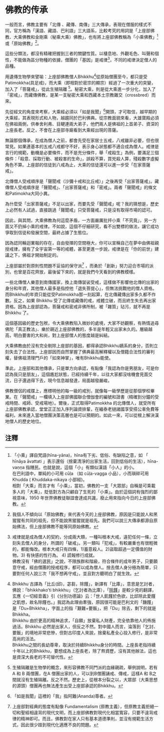 ﻿# 佛教的传承

一般而言，佛教主要有「北傳 、藏傳、南傳」三大傳承，表現在僧服的樣式不同，官方稱為「漢語、藏語、巴利語」三大語系，比較考究的用詞是「上座部佛教、大乘佛教和金剛乘（秘乘大乘）佛教」，也有將上座部佛教稱為「小乘佛教」[^1]或「原始佛教」[^2]。

這些分類法，都沒有精確把握到三者的關鍵性質。以棲息地、外觀毛色、叫聲和個性，不能做為區分物種的依據，僧團的「基因」是戒律[^3]，不同的戒律決定僧人的品種。

用遺傳生物學來譬喻：上座部佛教僧人Bhikkhu[^4]從原始僧團至今，都只是受Patimokkha(具足戒)，而大乘（即相對於密宗的顯宗）經過了一次重大的突變，加入了「菩薩戒」，從此生殖隔離 [^5]。秘密大乘，則是從大乘進一步分化，加入了「密戒」，而藏傳佛教，是某一支秘密大乘和西藏本土宗教雜交（crossbred）而來。

先從經文的角度來考察，大乘經必須以「如是我聞」[^7]開頭，才可取信，越早期的大乘經，其表現形式和人物，越趨同於巴利佛典。從宗教面貌來看，大雄寶殿必須在佛祖兩側，供奉舍利弗、目睷連兩大弟子，他們兩人是佛祖的上首弟子、資深的上座長老。反之，不會在上座部寺廟看到大乘經出現的菩薩。

無論那個傳承，在成為僧人之前，都會先受在家居士五戒，八戒雖非必要，但也很常見。如果連基本的五戒八戒都守不好，表示身心狀態都不適合成為僧人。戒律是言行的規範，動機是必要條件，而不是充分條件，舉「戒殺生」為例，要滿足三個條件：「殺意、採取行動、被殺害的生命」，誤殺不算，買兇殺人算，殘殺數字虛擬角色不算。上座部的信徒到八戒為止，大乘的信徒還可以進一步受「在家菩薩戒」。

北傳僧人受戒順序是「聲聞戒（沙彌十戒和比丘戒）」之後再受「出家菩薩戒」。藏傳僧人受戒順序是「聲聞戒」、「出家菩薩戒」和「密戒」。兩者「聲聞戒」的條文和Patimokha大同小異。

為什麼受「出家菩薩戒」不足以出家，而要先受「聲聞戒」呢？我的猜想是，歷史上必然有人試過，直接跳過「聲聞戒」只受菩薩戒，只是沒有取得市場的認可。

因此，與其問，大乘佛教為何這麼矛盾，一方面嚴厲批抨小乘「不究竟」，另一方面又不扔掉小乘的戒律。不如說，這個不仔細研究，看不出雙標的做法，讓它成功爭取到信徒和發展空間，最終占據了生態位。

因為認同輪迴業報的存在，自由發揮的空間極大，你可以宣稱自己在夢中由佛祖親授戒律，擁有了全宇宙第一等的戒體，甚至更進一步說，戒律是在「你的前世」建議之下，佛祖才開始制定的。

上座部屬於對原則性問題不妥協的保守派[^6] ，而勇於「創新」努力迎合市場的派別，也曾是百花齊放，最後留下來的，就是我們今天看到的佛教模樣。

一些北傳僧人樂意到南傳國家，換上南傳袈裟受戒，這樣做不影響他北傳的出家的身分和年資，其他僧人最多是指控他「退失菩提心」，但無法挑戰他的僧人資格。而Bhikkhu的年資只能從受Patimokkha那一刻起算，在北傳藏傳出家多久都不作數。反之，如果 Bhikkhu 受了北傳或藏傳的戒，戒體立破，而且終生失去再出家資格。因為上座部認為，菩薩戒和密戒非佛所制，被「雜質」玷污，就不再是Bhikkhu 了。

這個基因級的歷史包袱，令大乘佛教陷入微妙的處境，大家不妨觀察，有熱情追尋佛陀「真正教法」、樂於親近上座部佛教的，多半是年輕又出家未久的。層級越高，明白要害的大和尚，對上座部僧人的態度越是糾結。

大乘佛教由於沒有完全剔除上座部的基因，都得承認Bhikkhu嫡系的身分，否則立刻失去了合法性。上座部因而自然掌握了佛典最高解釋權以及僧籍合法性的審判權，替佛祖清理門戶的「如來神掌」，唯有Bhikkhu能使。

準此，上座部和其他傳承，只是單方向承認，有點像「我認為你是男朋友，可是你認為我只是朋友」，這個尷尬狀態，已經持續千年，以往大家都沒啥機會見面交流，日子還過得下去，現今信息越發達，局面越發嚴峻。

佛教僧侶的戒牒上，應標明他的每一級的戒別，就像每一級學歷是從那個學校畢業。在「聲聞戒」一欄填入上座部佛國聯合僧伽會的編號和證書（精確到分鐘的受戒時間、戒師、受戒場地）。爾後，正式取得Patimokkha 的北傳僧人，就受所有上座部佛教承認，堂堂正正加入序列論資排輩，在緬泰老撾諸國享受搭公車免費等福利，未來進入當地僧團決策高層也是可以預期的。如此一來，可以從根上解決漢地僧人的歷史地位。

## 注釋

[^1]: 「小乘」譯自梵語(hīna-yāna)，hīna有下劣、低俗、有缺陷之意，如 「 hīnāya āvattati 」表示還俗（捨棄清淨的出家生活，回到低俗的生活），hīna-vaṇṇa 指賤民。也就是說，這個「小」有類似漢語「小人」的小。<br/>在巴利語中，單純的小可用 cūḷa （如 cūḷa-vagga 小品），小而瑣碎可用 Khudda ( Khuddaka-nikaya 小部經)。<br/>相對「大乘」而言才有「小乘」，當初，佛教的一支「大眾部」自稱是可乘載多人的「大乘」，貶低對方為只顧自了生死的「小乘」。由於這個詞有強烈的鄙視意味，1950 年世界佛教徒聯誼會達成共識，廢止用來指向今日的上座部佛教。

[^2]: 我個人不傾向以「原始佛教」來代表今天的上座部佛教，原因是只能說人和黑猩猩有共同的祖先，但不能說黑猩猩就是祖先。我們可以說三大傳承都源自原始佛法，但上座部佛教不能等同原始佛教。

[^3]: 戒律就是成為僧人的契約，分成兩大類，一種叫根本大戒，違犯任何一條，立刻失去僧人的身分，所謂的「破戒」。另一類叫「犯戒」，有較嚴重也有很輕微的，都能悔改。根本大戒只有四條，1)蓄意殺人。2)盜取超過一定價值的財物。3) 有快感的性行為。 4) 謊報修行成就。<br/>佛教沒有「佛的選民」之說，不限族群和階級，符合條件的成年男子，只要願意守戒，經由僧團的授戒程序，都可以成為僧人。捨去僧人身分極為簡單，只要對任何人說三次「我不想再守戒」，並且對方聽明白了就生效。

[^4]: Bhikkhu 古譯為「比丘(邱)，苾芻，除饉」，新譯有「比庫」，意思是乞討者，佛說：「bhikkhako’ti bhikkhu」（乞討者為比庫），「[除饉](https://cbetaonline.dila.edu.tw/search/?q=%E9%99%A4%E9%A5%89&lang=zh)」是較少見的翻譯，玄應《一切經音義》引《分別功德論》云：「世人飢饉於色欲，比邱除此愛饉之飢想，故名除饉也。」我認為此理由牽強，原因很可能是巴利文的「饑饉」是「Du+Bhikkha」，字面上的指「艱難+要飯」，把「Du」除去，剩下的就是Bhikkha。<br/>Bhikkhu 由於更高的精神追求，「自願」放棄私人財產，完全依靠他人的佈施過活。Bhikkhu 必然是出家人，但反之不然。對中國人而言，淪落到「乞討、要飯」的境地非常悲慘，但對古印度人來說，捨棄私產全心投入修行，是非常高尚的活法。<br/>Bhikkhu之間的長幼尊卑，取決於持續Bhikkhu身分的時間。上座長老指持續十年以上的Bhikkhu，要想成為上座長老，除了熬資歷，沒有其他辦法，這也是資深大長老的不可替代性。

[^5]: 生殖隔離是生物學的概念，來形容佛教不同門派的血緣親疏，舉例說明，若有 A 和 B 兩僧團，在A 僧團出家的人，可以到B僧團誦戒、傳戒，這樣A 和 B之間就沒有生殖隔離。反之不然。歷史上，從根本分裂之以，大眾部（大乘思想的源頭）僧團再也無法產生出受上座部承認的Bhikkhu。

[^6]: 上座部對經典的態度有點像 Fundamentalism (原教主義），但原教主義拒絕一切和聖經相違背的現代文明，而上座部佛教對現代化相當寬容，只要不違背戒律的精神即可。而且，佛教對在家人只有基本道德準則，並沒有規範生活方式，因此很少踫到現代化適應不良的問題。

[^7]: 「如是我聞」這裡的「我」指阿難(Ananda)尊者。

